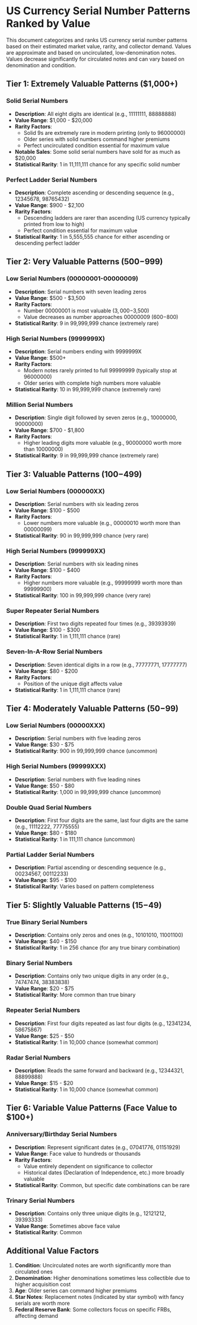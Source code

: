 # US Currency Serial Number Patterns Ranked by Value

This document categorizes and ranks US currency serial number patterns based on their estimated market value, rarity, and collector demand. Values are approximate and based on uncirculated, low-denomination notes. Values decrease significantly for circulated notes and can vary based on denomination and condition.

## Tier 1: Extremely Valuable Patterns ($1,000+)

### Solid Serial Numbers
- **Description**: All eight digits are identical (e.g., 11111111, 88888888)
- **Value Range**: $1,000 - $20,000
- **Rarity Factors**: 
  - Solid 9s are extremely rare in modern printing (only to 96000000)
  - Older series with solid numbers command higher premiums
  - Perfect uncirculated condition essential for maximum value
- **Notable Sales**: Some solid serial numbers have sold for as much as $20,000
- **Statistical Rarity**: 1 in 11,111,111 chance for any specific solid number

### Perfect Ladder Serial Numbers
- **Description**: Complete ascending or descending sequence (e.g., 12345678, 98765432)
- **Value Range**: $900 - $2,100
- **Rarity Factors**:
  - Descending ladders are rarer than ascending (US currency typically printed from low to high)
  - Perfect condition essential for maximum value
- **Statistical Rarity**: 1 in 5,555,555 chance for either ascending or descending perfect ladder

## Tier 2: Very Valuable Patterns ($500-$999)

### Low Serial Numbers (00000001-00000009)
- **Description**: Serial numbers with seven leading zeros
- **Value Range**: $500 - $3,500
- **Rarity Factors**:
  - Number 00000001 is most valuable ($3,000-$3,500)
  - Value decreases as number approaches 00000009 ($600-$800)
- **Statistical Rarity**: 9 in 99,999,999 chance (extremely rare)

### High Serial Numbers (9999999X)
- **Description**: Serial numbers ending with 9999999X
- **Value Range**: $500+
- **Rarity Factors**:
  - Modern notes rarely printed to full 99999999 (typically stop at 96000000)
  - Older series with complete high numbers more valuable
- **Statistical Rarity**: 10 in 99,999,999 chance (extremely rare)

### Million Serial Numbers
- **Description**: Single digit followed by seven zeros (e.g., 10000000, 90000000)
- **Value Range**: $700 - $1,800
- **Rarity Factors**:
  - Higher leading digits more valuable (e.g., 90000000 worth more than 10000000)
- **Statistical Rarity**: 9 in 99,999,999 chance (extremely rare)

## Tier 3: Valuable Patterns ($100-$499)

### Low Serial Numbers (000000XX)
- **Description**: Serial numbers with six leading zeros
- **Value Range**: $100 - $500
- **Rarity Factors**:
  - Lower numbers more valuable (e.g., 00000010 worth more than 00000099)
- **Statistical Rarity**: 90 in 99,999,999 chance (very rare)

### High Serial Numbers (999999XX)
- **Description**: Serial numbers with six leading nines
- **Value Range**: $100 - $400
- **Rarity Factors**:
  - Higher numbers more valuable (e.g., 99999999 worth more than 99999900)
- **Statistical Rarity**: 100 in 99,999,999 chance (very rare)

### Super Repeater Serial Numbers
- **Description**: First two digits repeated four times (e.g., 39393939)
- **Value Range**: $100 - $300
- **Statistical Rarity**: 1 in 1,111,111 chance (rare)

### Seven-In-A-Row Serial Numbers
- **Description**: Seven identical digits in a row (e.g., 77777771, 17777777)
- **Value Range**: $80 - $200
- **Rarity Factors**:
  - Position of the unique digit affects value
- **Statistical Rarity**: 1 in 1,111,111 chance (rare)

## Tier 4: Moderately Valuable Patterns ($50-$99)

### Low Serial Numbers (00000XXX)
- **Description**: Serial numbers with five leading zeros
- **Value Range**: $30 - $75
- **Statistical Rarity**: 900 in 99,999,999 chance (uncommon)

### High Serial Numbers (99999XXX)
- **Description**: Serial numbers with five leading nines
- **Value Range**: $50 - $80
- **Statistical Rarity**: 1,000 in 99,999,999 chance (uncommon)

### Double Quad Serial Numbers
- **Description**: First four digits are the same, last four digits are the same (e.g., 11112222, 77775555)
- **Value Range**: $80 - $180
- **Statistical Rarity**: 1 in 111,111 chance (uncommon)

### Partial Ladder Serial Numbers
- **Description**: Partial ascending or descending sequence (e.g., 00234567, 00112233)
- **Value Range**: $95 - $100
- **Statistical Rarity**: Varies based on pattern completeness

## Tier 5: Slightly Valuable Patterns ($15-$49)

### True Binary Serial Numbers
- **Description**: Contains only zeros and ones (e.g., 10101010, 11001100)
- **Value Range**: $40 - $150
- **Statistical Rarity**: 1 in 256 chance (for any true binary combination)

### Binary Serial Numbers
- **Description**: Contains only two unique digits in any order (e.g., 74747474, 38383838)
- **Value Range**: $20 - $75
- **Statistical Rarity**: More common than true binary

### Repeater Serial Numbers
- **Description**: First four digits repeated as last four digits (e.g., 12341234, 58675867)
- **Value Range**: $25 - $50
- **Statistical Rarity**: 1 in 10,000 chance (somewhat common)

### Radar Serial Numbers
- **Description**: Reads the same forward and backward (e.g., 12344321, 88899888)
- **Value Range**: $15 - $20
- **Statistical Rarity**: 1 in 10,000 chance (somewhat common)

## Tier 6: Variable Value Patterns (Face Value to $100+)

### Anniversary/Birthday Serial Numbers
- **Description**: Represent significant dates (e.g., 07041776, 01151929)
- **Value Range**: Face value to hundreds or thousands
- **Rarity Factors**:
  - Value entirely dependent on significance to collector
  - Historical dates (Declaration of Independence, etc.) more broadly valuable
- **Statistical Rarity**: Common, but specific date combinations can be rare

### Trinary Serial Numbers
- **Description**: Contains only three unique digits (e.g., 12121212, 39393333)
- **Value Range**: Sometimes above face value
- **Statistical Rarity**: Common

## Additional Value Factors

1. **Condition**: Uncirculated notes are worth significantly more than circulated ones
2. **Denomination**: Higher denominations sometimes less collectible due to higher acquisition cost
3. **Age**: Older series can command higher premiums
4. **Star Notes**: Replacement notes (indicated by star symbol) with fancy serials are worth more
5. **Federal Reserve Bank**: Some collectors focus on specific FRBs, affecting demand
